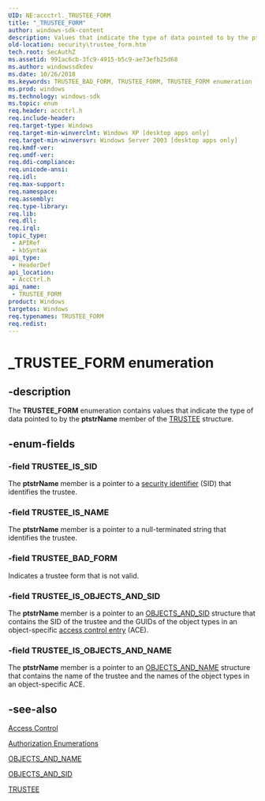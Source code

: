```yaml
---
UID: NE:accctrl._TRUSTEE_FORM
title: "_TRUSTEE_FORM"
author: windows-sdk-content
description: Values that indicate the type of data pointed to by the ptstrName member of the TRUSTEE structure.
old-location: security\trustee_form.htm
tech.root: SecAuthZ
ms.assetid: 991ac6cb-3fc9-4915-b5c9-ae73efb25d68
ms.author: windowssdkdev
ms.date: 10/26/2018
ms.keywords: TRUSTEE_BAD_FORM, TRUSTEE_FORM, TRUSTEE_FORM enumeration [Security], TRUSTEE_IS_NAME, TRUSTEE_IS_OBJECTS_AND_NAME, TRUSTEE_IS_OBJECTS_AND_SID, TRUSTEE_IS_SID, _TRUSTEE_FORM, _win32_trustee_form_str, accctrl/TRUSTEE_BAD_FORM, accctrl/TRUSTEE_FORM, accctrl/TRUSTEE_IS_NAME, accctrl/TRUSTEE_IS_OBJECTS_AND_NAME, accctrl/TRUSTEE_IS_OBJECTS_AND_SID, accctrl/TRUSTEE_IS_SID, security.trustee_form
ms.prod: windows
ms.technology: windows-sdk
ms.topic: enum
req.header: accctrl.h
req.include-header: 
req.target-type: Windows
req.target-min-winverclnt: Windows XP [desktop apps only]
req.target-min-winversvr: Windows Server 2003 [desktop apps only]
req.kmdf-ver: 
req.umdf-ver: 
req.ddi-compliance: 
req.unicode-ansi: 
req.idl: 
req.max-support: 
req.namespace: 
req.assembly: 
req.type-library: 
req.lib: 
req.dll: 
req.irql: 
topic_type:
 - APIRef
 - kbSyntax
api_type:
 - HeaderDef
api_location:
 - AccCtrl.h
api_name:
 - TRUSTEE_FORM
product: Windows
targetos: Windows
req.typenames: TRUSTEE_FORM
req.redist: 
---
```


# _TRUSTEE_FORM enumeration


## -description


The <b>TRUSTEE_FORM</b> enumeration contains values that indicate the type of data pointed to by the <b>ptstrName</b> member of the 
<a href="https://msdn.microsoft.com/120e93eb-680f-4f86-879d-bc2de10d4641">TRUSTEE</a> structure.


## -enum-fields




### -field TRUSTEE_IS_SID

The <b>ptstrName</b> member is a pointer to a <a href="https://msdn.microsoft.com/3e9d7672-2314-45c8-8178-5a0afcfd0c50">security identifier</a> (SID) that identifies the trustee.


### -field TRUSTEE_IS_NAME

The <b>ptstrName</b> member is a pointer to a null-terminated string that identifies the trustee.


### -field TRUSTEE_BAD_FORM

Indicates a trustee form that is not valid.


### -field TRUSTEE_IS_OBJECTS_AND_SID

The <b>ptstrName</b> member is a pointer to an 
<a href="https://msdn.microsoft.com/77ba8a3c-01e5-4a3e-835f-c7b9ef60035a">OBJECTS_AND_SID</a> structure that contains the SID of the trustee and the GUIDs of the object types in an object-specific <a href="https://msdn.microsoft.com/0baaa937-f635-4500-8dcd-9dbbd6f4cd02">access control entry</a> (ACE). 


### -field TRUSTEE_IS_OBJECTS_AND_NAME

The <b>ptstrName</b> member is a pointer to an 
<a href="https://msdn.microsoft.com/ad91a302-f693-44e9-9655-ec4488ff78c4">OBJECTS_AND_NAME</a> structure that contains the name of the trustee and the names of the object types in an object-specific ACE.


## -see-also




<a href="https://msdn.microsoft.com/d9ce4ec5-5c09-4b33-93a1-39638a925986">Access Control</a>



<a href="https://msdn.microsoft.com/e2f22838-102e-432c-9c82-06a3e0741374">Authorization Enumerations</a>



<a href="https://msdn.microsoft.com/ad91a302-f693-44e9-9655-ec4488ff78c4">OBJECTS_AND_NAME</a>



<a href="https://msdn.microsoft.com/77ba8a3c-01e5-4a3e-835f-c7b9ef60035a">OBJECTS_AND_SID</a>



<a href="https://msdn.microsoft.com/120e93eb-680f-4f86-879d-bc2de10d4641">TRUSTEE</a>
 

 

